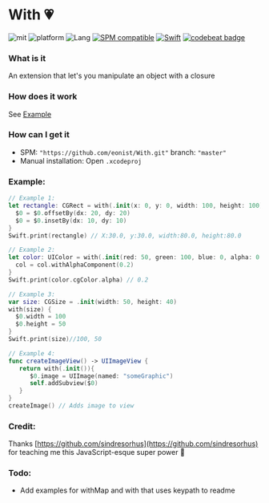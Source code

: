 # With 💗
![mit](https://img.shields.io/badge/License-MIT-brightgreen.svg) ![platform](https://img.shields.io/badge/Platform-iOS-blue.svg) ![Lang](https://img.shields.io/badge/Language-Swift%205.0-orange.svg)
[![SPM compatible](https://img.shields.io/badge/SPM-compatible-4BC51D.svg?style=flat)](https://github.com/apple/swift)
[![Swift](https://github.com/eonist/With/actions/workflows/swift.yml/badge.svg)](https://github.com/eonist/With/actions/workflows/swift.yml)
[![codebeat badge](https://codebeat.co/badges/a8f6fe0d-17b0-4d17-a781-c6d5b8930b2a)](https://codebeat.co/projects/github-com-eonist-with-master)

### What is it
An extension that let's you manipulate an object with a closure

### How does it work
See [Example](https://github.com/eonist/With#example)

### How can I get it
- SPM: `"https://github.com/eonist/With.git"` branch: `"master"`
- Manual installation: Open `.xcodeproj`

### Example:

```swift
// Example 1:
let rectangle: CGRect = with(.init(x: 0, y: 0, width: 100, height: 100)) {
  $0 = $0.offsetBy(dx: 20, dy: 20)
  $0 = $0.insetBy(dx: 10, dy: 10)
}
Swift.print(rectangle) // X:30.0, y:30.0, width:80.0, height:80.0

// Example 2:
let color: UIColor = with(.init(red: 50, green: 100, blue: 0, alpha: 0.9)) { ( col:inout UIColor) -> Void  in
  col = col.withAlphaComponent(0.2)
}
Swift.print(color.cgColor.alpha) // 0.2

// Example 3:
var size: CGSize = .init(width: 50, height: 40)
with(size) {
  $0.width = 100
  $0.height = 50
}
Swift.print(size)//100, 50

// Example 4:
func createImageView() -> UIImageView {
   return with(.init()){
      $0.image = UIImage(named: "someGraphic")
      self.addSubview($0)
   }
}
createImage() // Adds image to view
```

### Credit:

Thanks [https://github.com/sindresorhus](https://github.com/sindresorhus) for teaching me this JavaScript-esque super power 💪

### Todo:
- Add examples for withMap and with that uses keypath to readme
